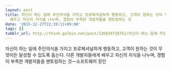 ```yaml
---
layout: post
title: 자신이 하는 일에 주인의식을 가지고 프로페셔널하게 행동하고, 고객이 원하는 것이 무엇이든 달성할 수 있도록 돕는다. 다른 개발자들에게
  배우고 자신의 지식을 나누며, 경험이 부족한 개발자들을 멘토링하는 것
date: '2015-12-27T22:39:11+09:00'
tags: []
tumblr_url: http://think.golbin.net/post/136039718751/자신이-하는-일에-주인의식을-가지고-프로페셔널하게-행동하고-고객이-원하는-것이-무엇이든
---
```

자신이 하는 일에 주인의식을 가지고 프로페셔널하게 행동하고, 고객이 원하는 것이 무엇이든 달성할 수 있도록 돕는다. 다른 개발자들에게 배우고 자신의 지식을 나누며, 경험이 부족한 개발자들을 멘토링하는 것—소프트웨어 장인
